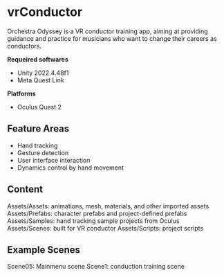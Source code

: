 # vrConductor
 
Orchestra Odyssey is a VR conductor training app, aiming at providing guidance and practice for musicians who want to change their careers as conductors.

**Requeired softwares**
- Unity 2022.4.48f1
- Meta Quest Link

**Platforms**
- Oculus Quest 2

## Feature Areas
- Hand tracking
- Gesture detection
- User interface interaction
- Dynamics control by hand movement

## Content
Assets/Assets: animations, mesh, materials, and other imported assets
Assets/Prefabs: character prefabs and project-defined prefabs
Assets/Samples: hand tracking sample projects from Oculus
Assets/Scenes: built for VR conductor
Assets/Scripts: project scripts

## Example Scenes
Scene05: Mainmenu scene
Scene1: conduction training scene
